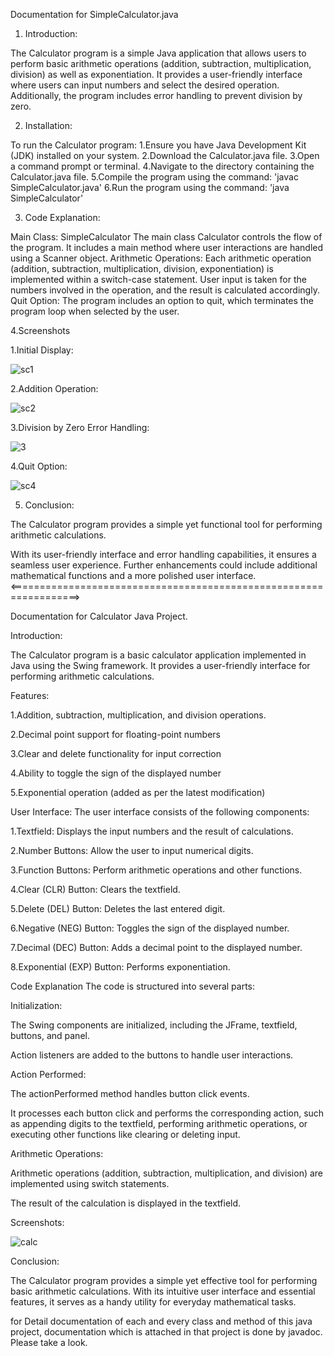 Documentation for SimpleCalculator.java

1. Introduction:
   
The Calculator program is a simple Java application that allows users to perform basic arithmetic operations (addition, subtraction, multiplication, division) as well as exponentiation.
It provides a user-friendly interface where users can input numbers and select the desired operation. Additionally, the program includes error handling to prevent division by zero.

2. Installation:
   
To run the Calculator program:
1.Ensure you have Java Development Kit (JDK) installed on your system.
2.Download the Calculator.java file.
3.Open a command prompt or terminal.
4.Navigate to the directory containing the Calculator.java file.
5.Compile the program using the command: 'javac SimpleCalculator.java'
6.Run the program using the command: 'java SimpleCalculator'

3. Code Explanation:
   
Main Class: SimpleCalculator
The main class Calculator controls the flow of the program. It includes a main method where user interactions are handled using a Scanner object.
Arithmetic Operations:
Each arithmetic operation (addition, subtraction, multiplication, division, exponentiation) is implemented within a switch-case statement. 
User input is taken for the numbers involved in the operation, and the result is calculated accordingly.
Quit Option:
The program includes an option to quit, which terminates the program loop when selected by the user.

4.Screenshots

1.Initial Display:

![sc1](https://github.com/Mahesh-100/CODTECH_Task1/assets/124244425/fe64268c-bca5-4041-8a8c-490d413b04de)




2.Addition Operation:



![sc2](https://github.com/Mahesh-100/CODTECH_Task1/assets/124244425/2f9ad110-da88-4043-93c4-43260510a494)


3.Division by Zero Error Handling:


![3](https://github.com/Mahesh-100/CODTECH_Task1/assets/124244425/3a9e21d5-3102-49e6-be2b-c59be2c4a27f)


4.Quit Option:


![sc4](https://github.com/Mahesh-100/CODTECH_Task1/assets/124244425/27027a65-169c-46e4-80df-f3ecd4085c96)

5. Conclusion:

The Calculator program provides a simple yet functional tool for performing arithmetic calculations.

With its user-friendly interface and error handling capabilities, it ensures a seamless user experience. Further enhancements could include additional mathematical functions and a more polished user interface.
<==================================================================>

Documentation for Calculator Java Project.

Introduction:

The Calculator program is a basic calculator application implemented in Java using the Swing framework. It provides a user-friendly interface for performing arithmetic calculations.

Features:

1.Addition, subtraction, multiplication, and division operations.

2.Decimal point support for floating-point numbers

3.Clear and delete functionality for input correction

4.Ability to toggle the sign of the displayed number

5.Exponential operation (added as per the latest modification)

User Interface:
The user interface consists of the following components:

1.Textfield: Displays the input numbers and the result of calculations.

2.Number Buttons: Allow the user to input numerical digits.

3.Function Buttons: Perform arithmetic operations and other functions.

4.Clear (CLR) Button: Clears the textfield.

5.Delete (DEL) Button: Deletes the last entered digit.

6.Negative (NEG) Button: Toggles the sign of the displayed number.

7.Decimal (DEC) Button: Adds a decimal point to the displayed number.

8.Exponential (EXP) Button: Performs exponentiation.

Code Explanation
The code is structured into several parts:

 Initialization:

The Swing components are initialized, including the JFrame, textfield, buttons, and panel.

Action listeners are added to the buttons to handle user interactions.

Action Performed:

The actionPerformed method handles button click events.

It processes each button click and performs the corresponding action, such as appending digits to the textfield, performing arithmetic operations, or executing other functions like clearing or deleting input.

Arithmetic Operations:

Arithmetic operations (addition, subtraction, multiplication, and division) are implemented using switch statements.

The result of the calculation is displayed in the textfield.



Screenshots:


![calc](https://github.com/Mahesh-100/CODTECH_Task1/assets/124244425/fee5f3f6-0b7b-4088-a5bf-282d5b490c32)

Conclusion:

The Calculator program provides a simple yet effective tool for performing basic arithmetic calculations. With its intuitive user interface and essential features, it serves as a handy utility for everyday mathematical tasks.

for Detail documentation of each and every class and method of this java project, documentation which is attached in that project is done by javadoc. Please take a look. 



